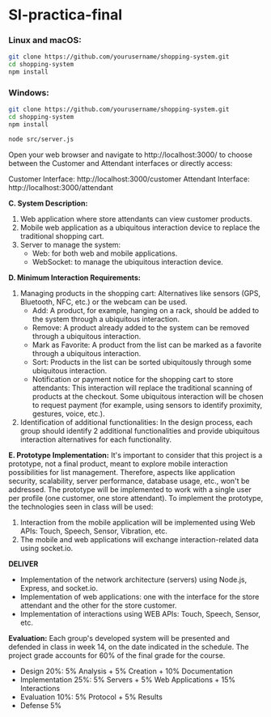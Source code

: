 # SI-practica-final

### Linux and macOS:
```bash
git clone https://github.com/yourusername/shopping-system.git
cd shopping-system
npm install
```

### Windows:
```bash
git clone https://github.com/yourusername/shopping-system.git
cd shopping-system
npm install
```

```bash
node src/server.js
```

Open your web browser and navigate to http://localhost:3000/ to choose between the Customer and Attendant interfaces or directly access:

Customer Interface: http://localhost:3000/customer
Attendant Interface: http://localhost:3000/attendant


**C. System Description:**

1. Web application where store attendants can view customer products.
2. Mobile web application as a ubiquitous interaction device to replace the traditional shopping cart.
3. Server to manage the system:
   - Web: for both web and mobile applications.
   - WebSocket: to manage the ubiquitous interaction device.

**D. Minimum Interaction Requirements:**


1. Managing products in the shopping cart: Alternatives like sensors (GPS, Bluetooth, NFC, etc.) or the webcam can be used.
   - Add: A product, for example, hanging on a rack, should be added to the system through a ubiquitous interaction.
   - Remove: A product already added to the system can be removed through a ubiquitous interaction.
   - Mark as Favorite: A product from the list can be marked as a favorite through a ubiquitous interaction.
   - Sort: Products in the list can be sorted ubiquitously through some ubiquitous interaction.
   - Notification or payment notice for the shopping cart to store attendants: This interaction will replace the traditional scanning of products at the checkout. Some ubiquitous interaction will be chosen to request payment (for example, using sensors to identify proximity, gestures, voice, etc.).
2. Identification of additional functionalities: In the design process, each group should identify 2 additional functionalities and provide ubiquitous interaction alternatives for each functionality.

**E. Prototype Implementation:**
It's important to consider that this project is a prototype, not a final product, meant to explore mobile interaction possibilities for list management. Therefore, aspects like application security, scalability, server performance, database usage, etc., won't be addressed. The prototype will be implemented to work with a single user per profile (one customer, one store attendant).
To implement the prototype, the technologies seen in class will be used:
1. Interaction from the mobile application will be implemented using Web APIs: Touch, Speech, Sensor, Vibration, etc.
2. The mobile and web applications will exchange interaction-related data using socket.io.

**DELIVER**
  - Implementation of the network architecture (servers) using Node.js, Express, and socket.io.
  - Implementation of web applications: one with the interface for the store attendant and the other for the store customer.
  - Implementation of interactions using WEB APIs: Touch, Speech, Sensor, etc.


**Evaluation:**
Each group's developed system will be presented and defended in class in week 14, on the date indicated in the schedule. The project grade accounts for 60% of the final grade for the course.
- Design 20%: 5% Analysis + 5% Creation + 10% Documentation
- Implementation 25%: 5% Servers + 5% Web Applications + 15% Interactions
- Evaluation 10%: 5% Protocol + 5% Results
- Defense 5%